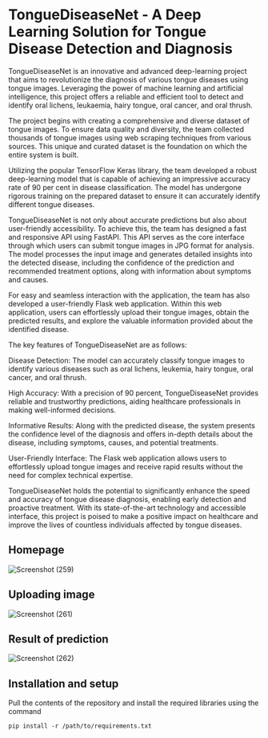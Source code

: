 # TongueDiseaseNet - A Deep Learning Solution for Tongue Disease Detection and Diagnosis

TongueDiseaseNet is an innovative and advanced deep-learning project that aims to revolutionize the diagnosis of various tongue diseases using tongue images. Leveraging the power of machine learning and artificial intelligence, this project offers a reliable and efficient tool to detect and identify oral lichens, leukaemia, hairy tongue, oral cancer, and oral thrush.

The project begins with creating a comprehensive and diverse dataset of tongue images. To ensure data quality and diversity, the team collected thousands of tongue images using web scraping techniques from various sources. This unique and curated dataset is the foundation on which the entire system is built.

Utilizing the popular TensorFlow Keras library, the team developed a robust deep-learning model that is capable of achieving an impressive accuracy rate of 90 per cent in disease classification. The model has undergone rigorous training on the prepared dataset to ensure it can accurately identify different tongue diseases.

TongueDiseaseNet is not only about accurate predictions but also about user-friendly accessibility. To achieve this, the team has designed a fast and responsive API using FastAPI. This API serves as the core interface through which users can submit tongue images in JPG format for analysis. The model processes the input image and generates detailed insights into the detected disease, including the confidence of the prediction and recommended treatment options, along with information about symptoms and causes.

For easy and seamless interaction with the application, the team has also developed a user-friendly Flask web application. Within this web application, users can effortlessly upload their tongue images, obtain the predicted results, and explore the valuable information provided about the identified disease.

The key features of TongueDiseaseNet are as follows:

Disease Detection: The model can accurately classify tongue images to identify various diseases such as oral lichens, leukemia, hairy tongue, oral cancer, and oral thrush.

High Accuracy: With a precision of 90 percent, TongueDiseaseNet provides reliable and trustworthy predictions, aiding healthcare professionals in making well-informed decisions.

Informative Results: Along with the predicted disease, the system presents the confidence level of the diagnosis and offers in-depth details about the disease, including symptoms, causes, and potential treatments.

User-Friendly Interface: The Flask web application allows users to effortlessly upload tongue images and receive rapid results without the need for complex technical expertise.

TongueDiseaseNet holds the potential to significantly enhance the speed and accuracy of tongue disease diagnosis, enabling early detection and proactive treatment. With its state-of-the-art technology and accessible interface, this project is poised to make a positive impact on healthcare and improve the lives of countless individuals affected by tongue diseases.

## Homepage

![Screenshot (259)](https://github.com/shivangis22/tonguedetection/assets/71970506/9131b358-7c28-4097-a4ea-31bde86c0289)

## Uploading image

![Screenshot (261)](https://github.com/shivangis22/tonguedetection/assets/71970506/9ef31c02-6627-4a3f-82e2-66284b63171f)

## Result of prediction

![Screenshot (262)](https://github.com/shivangis22/tonguedetection/assets/71970506/037d237c-3ab5-476e-8aad-9567bbf965e0)

## Installation and setup
Pull the contents of the repository and install the required libraries using the command 
```
pip install -r /path/to/requirements.txt
```


